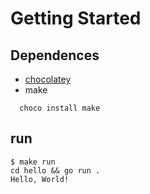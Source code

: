 # Getting Started

## Dependences

- [chocolatey](https://chocolatey.org/install)
- make

```batch
  choco install make
  ```

## run

```batch
$ make run
cd hello && go run .
Hello, World!
  ```
